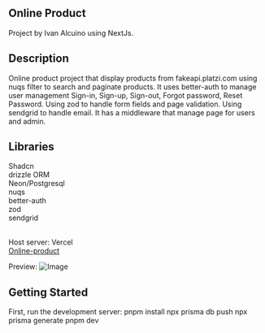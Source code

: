 ## Online Product 
Project by Ivan Alcuino using NextJs.

## Description
Online product project that display products from fakeapi.platzi.com using nuqs filter to search and paginate products. It uses better-auth to manage user management Sign-in, Sign-up, Sign-out, Forgot password, Reset Password. Using zod to handle form fields and page validation. Using sendgrid to handle email. It has a middleware that manage page for users and admin.<br/>

## Libraries
Shadcn<br/>
drizzle ORM<br/>
Neon/Postgresql<br/>
nuqs<br/>
better-auth<br/>
zod<br/>
sendgrid<br/>
<br/>

Host server: Vercel<br/>
[Online-product](https://online-product.vercel.app/)<br/>

Preview:
![Image](https://github.com/user-attachments/assets/0bac64ea-06df-475c-9192-b2dc072aefe2)


## Getting Started
First, run the development server:
pnpm install
npx prisma db push
npx prisma generate
pnpm dev
